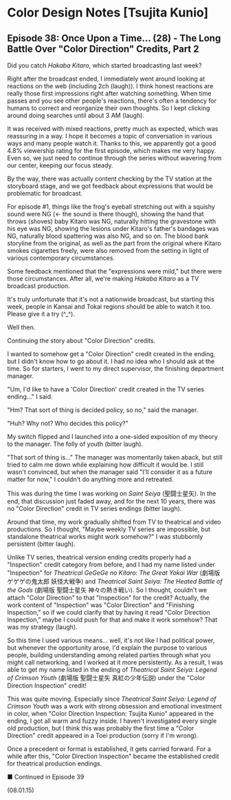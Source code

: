 # Color Design Notes [Tsujita Kunio]

## Episode 38: Once Upon a Time... (28) - The Long Battle Over "Color Direction" Credits, Part 2

Did you catch *Hakaba Kitaro*, which started broadcasting last week?

Right after the broadcast ended, I immediately went around looking at reactions on the web (including 2ch (laugh)). I think honest reactions are really those first impressions right after watching something. When time passes and you see other people's reactions, there's often a tendency for humans to correct and reorganize their own thoughts. So I kept clicking around doing searches until about 3 AM (laugh).

It was received with mixed reactions, pretty much as expected, which was reassuring in a way. I hope it becomes a topic of conversation in various ways and many people watch it. Thanks to this, we apparently got a good 4.8% viewership rating for the first episode, which makes me very happy. Even so, we just need to continue through the series without wavering from our center, keeping our focus steady.

By the way, there was actually content checking by the TV station at the storyboard stage, and we got feedback about expressions that would be problematic for broadcast.

For episode #1, things like the frog's eyeball stretching out with a squishy sound were NG (← the sound is there though), showing the hand that throws (shoves) baby Kitaro was NG, naturally hitting the gravestone with his eye was NG, showing the lesions under Kitaro's father's bandages was NG, naturally blood spattering was also NG, and so on. The blood bank storyline from the original, as well as the part from the original where Kitaro smokes cigarettes freely, were also removed from the setting in light of various contemporary circumstances.

Some feedback mentioned that the "expressions were mild," but there were those circumstances. After all, we're making *Hakaba Kitaro* as a TV broadcast production.

It's truly unfortunate that it's not a nationwide broadcast, but starting this week, people in Kansai and Tokai regions should be able to watch it too. Please give it a try (^_^).

Well then.

Continuing the story about "Color Direction" credits.

I wanted to somehow get a "Color Direction" credit created in the ending, but I didn't know how to go about it. I had no idea who I should ask at the time. So for starters, I went to my direct supervisor, the finishing department manager.

"Um, I'd like to have a 'Color Direction' credit created in the TV series ending..." I said.

"Hm? That sort of thing is decided policy, so no," said the manager.

"Huh? Why not? Who decides this policy?"

My switch flipped and I launched into a one-sided exposition of my theory to the manager. The folly of youth (bitter laugh).

"That sort of thing is..." The manager was momentarily taken aback, but still tried to calm me down while explaining how difficult it would be. I still wasn't convinced, but when the manager said "I'll consider it as a future matter for now," I couldn't do anything more and retreated.

This was during the time I was working on *Saint Seiya* (聖闘士星矢). In the end, that discussion just faded away, and for the next 10 years, there was no "Color Direction" credit in TV series endings (bitter laugh).

Around that time, my work gradually shifted from TV to theatrical and video productions. So I thought, "Maybe weekly TV series are impossible, but standalone theatrical works might work somehow?" I was stubbornly persistent (bitter laugh).

Unlike TV series, theatrical version ending credits properly had a "Inspection" credit category from before, and I had my name listed under "Inspection" for *Theatrical GeGeGe no Kitaro: The Great Yokai War* (劇場版 ゲゲゲの鬼太郎 妖怪大戦争) and *Theatrical Saint Seiya: The Heated Battle of the Gods* (劇場版 聖闘士星矢 神々の熱き戦い). So I thought, couldn't we attach "Color Direction" to that "Inspection" for the credit? Actually, the work content of "Inspection" was "Color Direction" and "Finishing Inspection," so if we could clarify that by having it read "Color Direction Inspection," maybe I could push for that and make it work somehow? That was my strategy (laugh).

So this time I used various means... well, it's not like I had political power, but whenever the opportunity arose, I'd explain the purpose to various people, building understanding among related parties through what you might call networking, and I worked at it more persistently. As a result, I was able to get my name listed in the ending of *Theatrical Saint Seiya: Legend of Crimson Youth* (劇場版 聖闘士星矢 真紅の少年伝説) under the "Color Direction Inspection" credit!

This was quite moving. Especially since *Theatrical Saint Seiya: Legend of Crimson Youth* was a work with strong obsession and emotional investment in color, when "Color Direction Inspection: Tsujita Kunio" appeared in the ending, I got all warm and fuzzy inside. I haven't investigated every single old production, but I think this was probably the first time a "Color Direction" credit appeared in a Toei production (sorry if I'm wrong).

Once a precedent or format is established, it gets carried forward. For a while after this, "Color Direction Inspection" became the established credit for theatrical production endings.

■ Continued in Episode 39

(08.01.15)
